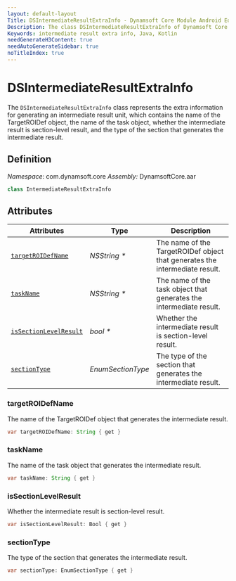 ```yaml
---
layout: default-layout
Title: DSIntermediateResultExtraInfo - Dynamsoft Core Module Android Edition API Reference
Description: The class DSIntermediateResultExtraInfo of Dynamsoft Core Module represents the extra information for generating an intermediate result unit, which contains the name of the TargetROIDef object, the name of the task object, whether the intermediate result is section-level result, and the type of the section that generates the intermediate result.
Keywords: intermediate result extra info, Java, Kotlin
needGenerateH3Content: true
needAutoGenerateSidebar: true
noTitleIndex: true
---
```


# DSIntermediateResultExtraInfo

The `DSIntermediateResultExtraInfo` class represents the extra information for generating an intermediate result unit, which contains the name of the TargetROIDef object, the name of the task object, whether the intermediate result is section-level result, and the type of the section that generates the intermediate result.

## Definition

*Namespace*: com.dynamsoft.core
*Assembly:* DynamsoftCore.aar

```java
class IntermediateResultExtraInfo
```

## Attributes

| Attributes | Type | Description |
| ---------- | ---- | ----------- |
| [`targetROIDefName`](#targetroidefname) | *NSString \** | The name of the TargetROIDef object that generates the intermediate result. |
| [`taskName`](#taskname) | *NSString \** | The name of the task object that generates the intermediate result. |
| [`isSectionLevelResult`](#issectionlevelresult) | *bool \** | Whether the intermediate result is section-level result. |
| [`sectionType`](#sectiontype) | *EnumSectionType* | The type of the section that generates the intermediate result. |

### targetROIDefName

The name of the TargetROIDef object that generates the intermediate result.

```java
var targetROIDefName: String { get }
```

### taskName

The name of the task object that generates the intermediate result.

```java
var taskName: String { get }
```

### isSectionLevelResult

Whether the intermediate result is section-level result.

```java
var isSectionLevelResult: Bool { get }
```

### sectionType

The type of the section that generates the intermediate result.

```java
var sectionType: EnumSectionType { get }
```
